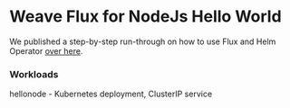 # Weave Flux for NodeJs Hello World

We published a step-by-step run-through on how to use Flux and Helm Operator [over
here](https://github.com/weaveworks/flux/blob/master/site/helm-get-started.md).

### Workloads

hellonode - Kubernetes deployment, ClusterIP service

